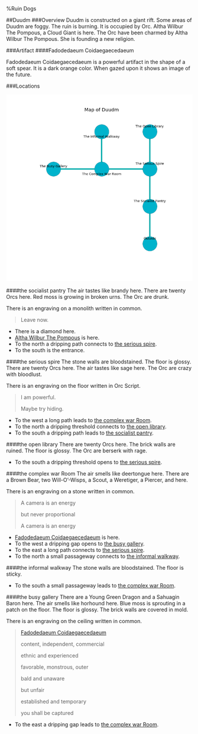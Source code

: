%Ruin Dogs

##Duudm
###Overview
Duudm is constructed on a giant rift. Some areas of Duudm are foggy. The ruin is burning. It is occupied by Orc. <a name="Altha-Wilbur-The-Pompous"></a>Altha Wilbur The Pompous, a Cloud Giant is here. The Orc have been charmed by Altha Wilbur The Pompous. She  is founding a new religion. 



###Artifact
####<a name="Fadodedaeum-Coidaegaecedaeum"></a>Fadodedaeum Coidaegaecedaeum


Fadodedaeum Coidaegaecedaeum is a powerful artifact in the shape of a soft spear. It is a dark orange color. When gazed upon it shows an image of the future. 





###Locations


![](../v2/images/Duudm.png)

####<a name="the-socialist-pantry"></a>the socialist pantry
The air tastes like brandy here. There are twenty Orcs here. Red moss is growing in broken urns. The Orc are drunk. 

There is an engraving on a monolith written in common. 

> Leave now.
>


* There is a diamond here.
* [Altha Wilbur The Pompous](#Altha-Wilbur-The-Pompous) is here.
* To the north a dripping path connects to [the serious spire](#the-serious-spire).
* To the south is the entrance.


####<a name="the-serious-spire"></a>the serious spire
The stone walls are bloodstained. The floor is glossy. There are twenty Orcs here. The air tastes like sage here. The Orc are crazy with bloodlust. 

There is an engraving on the floor written in Orc Script. 

> I am powerful.
>
> Maybe try hiding.
>


* To the west a long path leads to [the complex war Room](#the-complex-war-Room).
* To the north a dripping threshold connects to [the open library](#the-open-library).
* To the south a dripping path leads to [the socialist pantry](#the-socialist-pantry).


####<a name="the-open-library"></a>the open library
There are twenty Orcs here. The brick walls are ruined. The floor is glossy. The Orc are berserk with rage. 



* To the south a dripping threshold opens to [the serious spire](#the-serious-spire).


####<a name="the-complex-war-Room"></a>the complex war Room
The air smells like deertongue here. There are a Brown Bear, two Will-O’-Wisps, a Scout, a Weretiger, a Piercer, and  here. 

There is an engraving on a stone written in common. 

> A camera is an energy
>
> but never proportional
>
> A camera is an energy
>


* [Fadodedaeum Coidaegaecedaeum](#Fadodedaeum-Coidaegaecedaeum) is here.
* To the west a dripping gap opens to [the busy gallery](#the-busy-gallery).
* To the east a long path connects to [the serious spire](#the-serious-spire).
* To the north a small passageway connects to [the informal walkway](#the-informal-walkway).


####<a name="the-informal-walkway"></a>the informal walkway
The stone walls are bloodstained. The floor is sticky. 



* To the south a small passageway leads to [the complex war Room](#the-complex-war-Room).


####<a name="the-busy-gallery"></a>the busy gallery
There are a Young Green Dragon and a Sahuagin Baron here. The air smells like horhound here. Blue moss is sprouting in a patch on the floor. The floor is glossy. The brick walls are covered in mold. 

There is an engraving on the ceiling written in common. 

> [Fadodedaeum Coidaegaecedaeum](#Fadodedaeum-Coidaegaecedaeum)
>
> content, independent, commercial
>
> ethnic and experienced
>
> favorable, monstrous, outer
>
> bald and unaware
>
> but unfair
>
> established and temporary
>
> you shall be captured
>


* To the east a dripping gap leads to [the complex war Room](#the-complex-war-Room).


